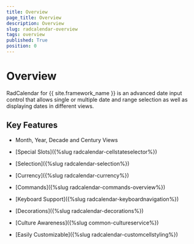 ```yaml
---
title: Overview
page_title: Overview
description: Overview
slug: radcalendar-overview
tags: overview
published: True
position: 0
---
```


# Overview

RadCalendar for {{ site.framework_name }} is an advanced date input control that allows single or multiple date and range selection as well as displaying dates in different views.

## Key Features

* Month, Year, Decade and Century Views

* [Special Slots]({%slug radcalendar-cellstateselector%})

* [Selection]({%slug radcalendar-selection%})

* [Currency]({%slug radcalendar-currency%})

* [Commands]({%slug radcalendar-commands-overview%})

* [Keyboard Support]({%slug radcalendar-keyboardnavigation%})

* [Decorations]({%slug radcalendar-decorations%})

* [Culture Awareness]({%slug common-cultureservice%})

* [Easily Customizable]({%slug radcalendar-customcellstyling%})